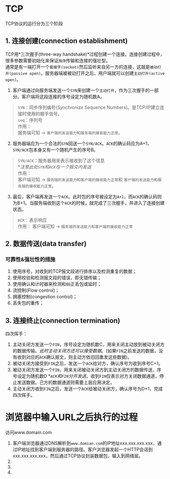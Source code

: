 # TCP
TCP协议的运行分为三个阶段
## 1. 连接创建(connection establishment)
TCP用*三次握手(three-way handshake)*过程创建一个连接。连接创建过程中，很多参数需要初始化来保证`按序`传输和连接的强壮型。  
通常是有一端打开一个`套接字(socket)`然后监听来自另一方的连接，这就是`被动打开(passive open)`。服务器端被被动打开之后，用户端就可以创建`主动打开(active open)`。
1. 客户端通过向服务端发送一个`SYN`来创建一个`主动打开`，作为三次握手的一部分。客户端将这段连接的序号设定为随机数A。
> `SYN`：同步序列编号(Synchronize Sequence Numbers)。是TCP/IP建立连接时使用的握手信号。  
> `seq`：序列号  
作用：  
服务端可知 -> `客户端的发送能力和服务端的接收能力正常`。
2. 服务器端应为一个合法的`SYN`回送一个`SYN/ACK`。`ACK`的确认码应为A+1，`SYN/ACK`包本身又有一个随机产生的序号B。
> `SYN/ACK`：服务器用来表示接收到了这个信息  
**注意此处`SYN`和`ACK`在一个报文内发送*  
作用：  
客户端可知 -> `服务端的发送能力和客户端的接收能力正常`和 `客户端的发送能力和服务端的接收能力正常`。
3. 最后，客户端再发送一个`ACK`。此时包的序号被设定为`A+1`，而`ACK`的确认码则为B+1。当服务端收到这个`ACK`的时候，就完成了三次握手，并进入了连接创建状态。
> `ACK`：表示响应  
作用：
客户端可知 -> `服务端的发送能力和客户端的接收能力正常`
## 2. 数据传送(data transfer)
### 可靠性&强壮性的措施
1. 使用序号，对收到的TCP报文段进行排序以及检测重复的数据；
2. 使用校验和检测报文段的错误，即无错传输；
3. 使用确认和计时器来检测和纠正丢包或延时；
4. 流控制(Flow control)；
5. 拥塞控制(congestion control)；
6. 丢失包的重传；

## 3. 连接终止(connection termination)
四次挥手：
1. 主动关闭方发送一个`FIN`，序号设定为随机数C，用来关闭主动放到被动关闭方的数据传输。*此时主动关闭方还可以接受数据*。(如果`FIN`之前发送的数据，没有收到对应的`ACK`确认报文，则主动方依旧回重发这些数据)。
2. 被动关闭方接受到`FIN`之后，发送一个`ACK`给对方，确认序号为收到序号C+1。
3. 被动关闭方发送一个`FIN`，用来关闭被动关闭方到主动关闭方的数据传送，序号设定为随机数D
**`ACK`和`FIN`分开发送*，收到`FIN`仅表示对方关闭数据通道，停止发送数据。己方的数据通道则需要上层应用决定。
4. 主动关闭方收到`FIN`之后，发送一个`ACK`给被动关闭方，确认序号为D+1，完成四次挥手。

# 浏览器中输入URL之后执行的过程
访问www.domain.com
1. 客户端浏览器通过DNS解析到`www.domian.com`的IP地址xxx.xxx.xxx.xxx，通过IP地址找到客户端到服务器的路径。客户浏览器发起一个HTTP会话到xxx.xxx.xxx.xxx，然后通过TCP协议封装数据包，输入到网络层。
2. 
3. 
4. 
